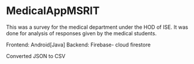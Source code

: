 # MedicalAppMSRIT
This was a survey for the medical department under the HOD of ISE.
It was done for analysis of responses given by the medical students.

Frontend: Android[Java]
Backend: Firebase- cloud firestore

Converted JSON to CSV
